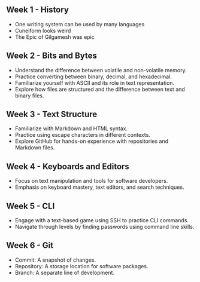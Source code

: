 ## Week 1 - History
- One writing system can be used by many languages
- Cuneiform looks weird
- The Epic of Gilgamesh was epic
## Week 2 - Bits and Bytes
- Understand the difference between volatile and non-volatile memory.
- Practice converting between binary, decimal, and hexadecimal.
- Familiarize yourself with ASCII and its role in text representation.
- Explore how files are structured and the difference between text and binary files.
## Week 3 - Text Structure 
- Familiarize with Markdown and HTML syntax.
- Practice using escape characters in different contexts.
- Explore GitHub for hands-on experience with repositories and Markdown files.
## Week 4 - Keyboards and Editors 
- Focus on text manipulation and tools for software developers.
- Emphasis on keyboard mastery, text editors, and search techniques.
## Week 5 - CLI
- Engage with a text-based game using SSH to practice CLI commands.
- Navigate through levels by finding passwords using command line skills.
## Week 6 - Git
- Commit: A snapshot of changes.
- Repository: A storage location for software packages.
- Branch: A separate line of development.
